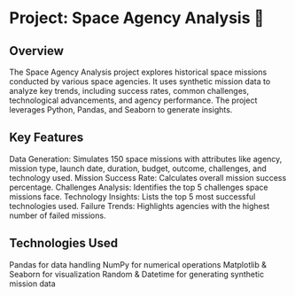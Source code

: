 # Project: Space Agency Analysis 🚀
## Overview
The Space Agency Analysis project explores historical space missions conducted by various space agencies. It uses synthetic mission data to analyze key trends, including success rates, common challenges, technological advancements, and agency performance. The project leverages Python, Pandas, and Seaborn to generate insights.

## Key Features
Data Generation: Simulates 150 space missions with attributes like agency, mission type, launch date, duration, budget, outcome, challenges, and technology used.
Mission Success Rate: Calculates overall mission success percentage.
Challenges Analysis: Identifies the top 5 challenges space missions face.
Technology Insights: Lists the top 5 most successful technologies used.
Failure Trends: Highlights agencies with the highest number of failed missions.

## Technologies Used
Pandas for data handling
NumPy for numerical operations
Matplotlib & Seaborn for visualization
Random & Datetime for generating synthetic mission data
